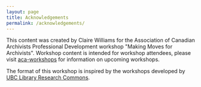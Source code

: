 ```yaml
---
layout: page
title: Acknowledgements
permalink: /acknowledgements/
---
```


This content was created by Claire Williams for the Association of Canadian Archivists Professional Development workshop "Making Moves for Archivists". Workshop content is intended for workshop attendees, please visit
[aca-workshops](https://archivists.ca/ACA-Workshops) for information on upcoming workshops.

The format of this workshop is inspired by the workshops developed by [UBC Library Research Commons](https://github.com/ubc-library-rc).

